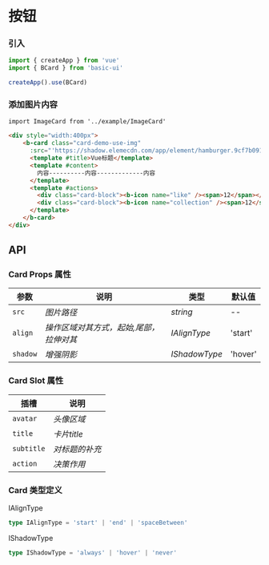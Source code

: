 # 按钮

### 引入

```js
import { createApp } from 'vue'
import { BCard } from 'basic-ui'

createApp().use(BCard)
```

### 添加图片内容

```vue
import ImageCard from '../example/ImageCard'
```

```html
<div style="width:400px">
    <b-card class="card-demo-use-img"
      :src="'https://shadow.elemecdn.com/app/element/hamburger.9cf7b091-55e9-11e9-a976-7f4d0b07eef6.png'" shadow="always">
      <template #title>Vue标题</template>
      <template #content>
        内容----------内容-------------内容
      </template>
      <template #actions>
        <div class="card-block"><b-icon name="like" /><span>12</span></div>
        <div class="card-block"><b-icon name="collection" /><span>12</span></div>
      </template>
    </b-card>
</div>
```

## API

### Card Props 属性

| 参数          | 说明         | 类型             | 默认值  |
| ------------- | ------------ | ---------------- |  ------- |
| `src`       | _图片路径_       | _string_         |  --      |
| `align`    | _操作区域对其方式，起始,尾部，拉伸对其_ | _IAlignType_       | 'start'      |
| `shadow` | _增强阴影_   | _IShadowType_          | 'hover'      |

### Card Slot 属性

| 插槽          | 说明             |
| ------------- | ---------------- |
| `avatar`       | _头像区域_     |
| `title`       |   _卡片title_             |
| `subtitle`    | _对标题的补充_   |
| `action` | _决策作用_     |

### Card 类型定义

IAlignType

```ts
type IAlignType = 'start' | 'end' | 'spaceBetween'
```

IShadowType

```ts
type IShadowType = 'always' | 'hover' | 'never'
```
